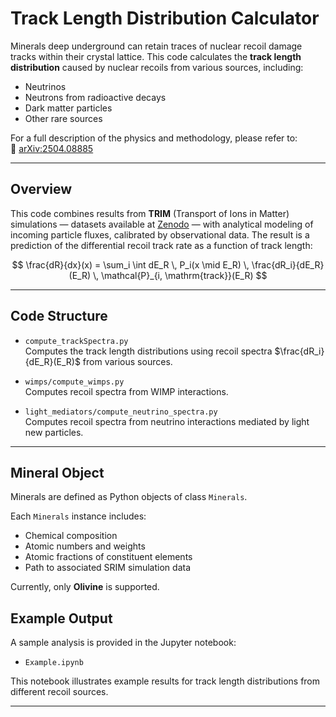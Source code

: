 # Track Length Distribution Calculator

Minerals deep underground can retain traces of nuclear recoil damage tracks within their crystal lattice. This code calculates the **track length distribution** caused by nuclear recoils from various sources, including:

- Neutrinos  
- Neutrons from radioactive decays  
- Dark matter particles  
- Other rare sources

For a full description of the physics and methodology, please refer to:  
📄 [arXiv:2504.08885](https://arxiv.org/abs/2504.08885)

---

## Overview

This code combines results from **TRIM** (Transport of Ions in Matter) simulations — datasets available at [Zenodo](https://zenodo.org/records/15358408) — with analytical modeling of incoming particle fluxes, calibrated by observational data. The result is a prediction of the differential recoil track rate as a function of track length:

$$
\frac{dR}{dx}(x) = \sum_i \int dE_R \, P_i(x \mid E_R) \, \frac{dR_i}{dE_R}(E_R) \, \mathcal{P}_{i, \mathrm{track}}(E_R)
$$

---

## Code Structure

- `compute_trackSpectra.py`  
  Computes the track length distributions using recoil spectra $\frac{dR_i}{dE_R}(E_R)$ from various sources.

- `wimps/compute_wimps.py`  
  Computes recoil spectra from WIMP interactions.

- `light_mediators/compute_neutrino_spectra.py`  
  Computes recoil spectra from neutrino interactions mediated by light new particles.

---

## Mineral Object

Minerals are defined as Python objects of class `Minerals`.

Each `Minerals` instance includes:

- Chemical composition  
- Atomic numbers and weights  
- Atomic fractions of constituent elements  
- Path to associated SRIM simulation data

Currently, only **Olivine** is supported.

## Example Output

A sample analysis is provided in the Jupyter notebook:  
- `Example.ipynb`

This notebook illustrates example results for track length distributions from different recoil sources.

---

